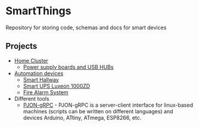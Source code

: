 # SmartThings

Repository for storing code, schemas and docs for smart devices

## Projects

- [Home Cluster](home-cluster)
  - [Power supply boards and USB HUBs](home-cluster/power-supply-usb-hubs)
- [Automation devices](automation-devices)
  - [Smart Hallway](automation-devices/smart-hallway)
  - [Smart UPS Luxeon 1000ZD](automation-devices/smart-ups-luxeon)
  - [Fire Alarm System](automation-devices/fire-alarm)
- Different tools
  - [PJON-gRPC](https://github.com/Halytskyi/PJON-gRPC) - PJON-gRPC is a server-client interface for linux-based machines (scripts can be written on different languages) and devices Arduino, ATtiny, ATmega, ESP8266, etc.
